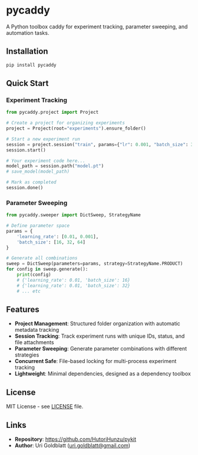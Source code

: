 # pycaddy

A Python toolbox caddy for experiment tracking, parameter sweeping, and automation tasks.

## Installation

```bash
pip install pycaddy
```

## Quick Start

### Experiment Tracking

```python
from pycaddy.project import Project

# Create a project for organizing experiments  
project = Project(root="experiments").ensure_folder()

# Start a new experiment run
session = project.session("train", params={"lr": 0.001, "batch_size": 32})
session.start()

# Your experiment code here...
model_path = session.path("model.pt")
# save_model(model_path)

# Mark as completed
session.done()
```

### Parameter Sweeping

```python
from pycaddy.sweeper import DictSweep, StrategyName

# Define parameter space
params = {
    'learning_rate': [0.01, 0.001],
    'batch_size': [16, 32, 64]
}

# Generate all combinations
sweep = DictSweep(parameters=params, strategy=StrategyName.PRODUCT)
for config in sweep.generate():
    print(config)
    # {'learning_rate': 0.01, 'batch_size': 16}
    # {'learning_rate': 0.01, 'batch_size': 32}
    # ... etc
```

## Features

- **Project Management**: Structured folder organization with automatic metadata tracking
- **Session Tracking**: Track experiment runs with unique IDs, status, and file attachments  
- **Parameter Sweeping**: Generate parameter combinations with different strategies
- **Concurrent Safe**: File-based locking for multi-process experiment tracking
- **Lightweight**: Minimal dependencies, designed as a dependency toolbox

## License

MIT License - see [LICENSE](LICENSE) file.

## Links

- **Repository**: https://github.com/HutoriHunzu/pykit
- **Author**: Uri Goldblatt (uri.goldblatt@gmail.com)